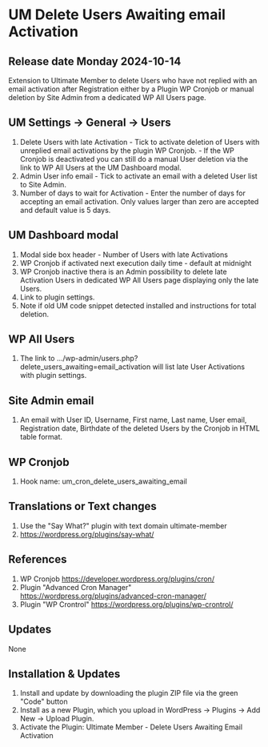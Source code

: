 # UM Delete Users Awaiting email Activation
## Release date Monday 2024-10-14
Extension to Ultimate Member to delete Users who have not replied with an email activation after Registration either by a Plugin WP Cronjob or manual deletion by Site Admin from a dedicated WP All Users page.

## UM Settings -> General -> Users
1. Delete Users with late Activation - Tick to activate deletion of Users with unreplied email activations by the plugin WP Cronjob. - If the WP Cronjob is deactivated you can still do a manual User deletion via the link to WP All Users at the UM Dashboard modal.
2. Admin User info email - Tick to activate an email with a deleted User list to Site Admin.
3. Number of days to wait for Activation - Enter the number of days for accepting an email activation. Only values larger than zero are accepted and default value is 5 days.

## UM Dashboard modal
1. Modal side box header - Number of Users with late Activations
2. WP Cronjob if activated next execution daily time - default at midnight
3. WP Cronjob inactive thera is an Admin possibility to delete late Activation Users in dedicated WP All Users page displaying only the late Users.
4. Link to plugin settings.
5. Note if old UM code snippet detected installed and instructions for total deletion.

## WP All Users
1. The link to .../wp-admin/users.php?delete_users_awaiting=email_activation will list late User Activations with plugin settings.

## Site Admin email
1. An email with User ID, Username, First name, Last name, User email, Registration date, Birthdate of the deleted Users by the Cronjob in HTML table format.

## WP Cronjob
1. Hook name: um_cron_delete_users_awaiting_email

## Translations or Text changes
1. Use the "Say What?" plugin with text domain ultimate-member
2. https://wordpress.org/plugins/say-what/

## References
1. WP Cronjob https://developer.wordpress.org/plugins/cron/
2. Plugin "Advanced Cron Manager" https://wordpress.org/plugins/advanced-cron-manager/
3. Plugin "WP Crontrol" https://wordpress.org/plugins/wp-crontrol/

## Updates
None

## Installation & Updates
1. Install and update by downloading the plugin ZIP file via the green "Code" button
2. Install as a new Plugin, which you upload in WordPress -> Plugins -> Add New -> Upload Plugin.
3. Activate the Plugin: Ultimate Member - Delete Users Awaiting Email Activation
